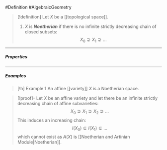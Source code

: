 #Definition #AlgebraicGeometry 

> [!definition]
> Let $X$ be a [[topological space]].
> 1. $X$ is ***Noetherian*** if there is no infinite strictly decreasing chain of closed subsets: $$X_{0}\supsetneq X_{1}\supsetneq \dots$$
---
##### Properties

---
##### Examples

> [!h] Example 1
> An affine [[variety]] $X$ is a Noetherian space.

> [!proof]-
> Let $X$ be an affine variety and let there be an infinite strictly decreasing chain of affine subvarieties: $$X_{0}\supsetneq X_{1}\supsetneq X_{2}\supsetneq\dots$$This induces an increasing chain: $$I(X_{0})\subsetneq I(X_{1})\subsetneq \dots$$which cannot exist as $A(X)$ is [[Noetherian and Artinian Module|Noetherian]].